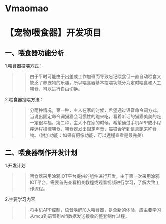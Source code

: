# Vmaomao
【宠物喂食器】开发项目
====
一、喂食器功能分析<br> 
-------

1.喂食器投喂方式：<br> 
>> 由于平时可能由于出差或工作加班而导致忘记喂食但一直自动喂食又缺乏了养宠物的乐趣，所以喂食器基本投喂功能分为定时喂食和人工喂食，可以进行自由切换。<br>

2.喂食器投喂方法：<br> 
>>分两种情况，第一种，主人在家的时候，希望通过语音命令词方式，当说出固定命令词猫猫会习惯性的跑来吃，看着听话的猫猫美美的吃一定很幸福。第二种，主人不在家的时候，希望通过手机APP或小程序远程操控喂食，喂食器发出固定声音，猫猫会听到信息跑来吃食物。（附加功能：如果有摄像功能，可以远程查看是最完美）<br> 

二、喂食器制作开发计划
-------

1.开发计划<br>
>>喂食器采用涂鸦IOT平台提供的组件进行开发，由于第一次采用涂鸦IOT平台，需要首先查看相关教程或观看视频进行学习，了解大致工作流程。<br> 

2.主要学习内容<br>
>>将手机APP控制，语音唤醒加入喂食器，是全新的体验，应主要学习从mcu到语音到wifi数据发送接收的整套制作过程。<br> 
